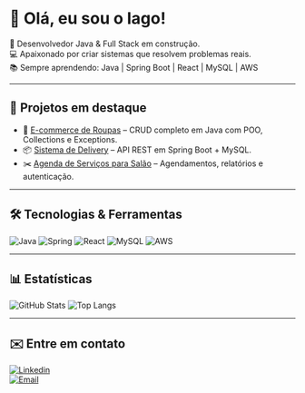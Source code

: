 # 👋 Olá, eu sou o Iago!

🚀 Desenvolvedor Java & Full Stack em construção.  
💻 Apaixonado por criar sistemas que resolvem problemas reais.  
📚 Sempre aprendendo: Java | Spring Boot | React | MySQL | AWS  

---

## 🌟 Projetos em destaque
- 🛒 [E-commerce de Roupas](https://github.com/IagoZandone/ecommerce-roupas) – CRUD completo em Java com POO, Collections e Exceptions.
- 📦 [Sistema de Delivery](https://github.com/IagoZandone/sistema-delivery) – API REST em Spring Boot + MySQL.
- ✂️ [Agenda de Serviços para Salão](https://github.com/IagoZandone/agenda-servicos) – Agendamentos, relatórios e autenticação.

---

## 🛠️ Tecnologias & Ferramentas
![Java](https://img.shields.io/badge/Java-red?logo=java&logoColor=white)
![Spring](https://img.shields.io/badge/SpringBoot-green?logo=spring&logoColor=white)
![React](https://img.shields.io/badge/React-blue?logo=react&logoColor=white)
![MySQL](https://img.shields.io/badge/MySQL-4479A1?logo=mysql&logoColor=white)
![AWS](https://img.shields.io/badge/AWS-232F3E?logo=amazon-aws&logoColor=white)

---

## 📊 Estatísticas
![GitHub Stats](https://github-readme-stats.vercel.app/api?username=IagoZandone&show_icons=true&theme=radical)
![Top Langs](https://github-readme-stats.vercel.app/api/top-langs/?username=IagoZandone&layout=compact&theme=radical)

---

## ✉️ Entre em contato
[![Linkedin](https://img.shields.io/badge/LinkedIn-blue?logo=linkedin&logoColor=white)](https://www.linkedin.com/in/iagozandone)  
[![Email](https://img.shields.io/badge/Email-red?logo=gmail&logoColor=white)](mailto:iagozandone@gmail.com)
